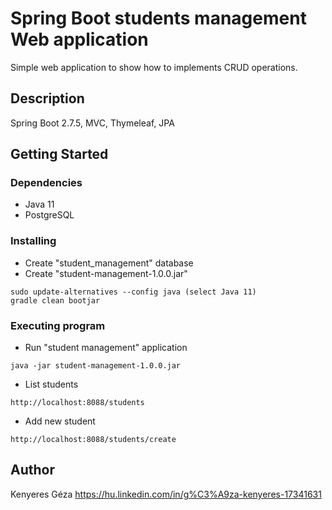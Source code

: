 # Spring Boot students management Web application

Simple web application to show how to implements CRUD operations.

## Description

Spring Boot 2.7.5, MVC, Thymeleaf, JPA

## Getting Started

### Dependencies

* Java 11
* PostgreSQL

### Installing
* Create "student_management" database
* Create "student-management-1.0.0.jar"
```
sudo update-alternatives --config java (select Java 11)
gradle clean bootjar
```

### Executing program

* Run "student management" application
```
java -jar student-management-1.0.0.jar
```
* List students
```
http://localhost:8088/students
```
* Add new student
```
http://localhost:8088/students/create
```

## Author

Kenyeres Géza
https://hu.linkedin.com/in/g%C3%A9za-kenyeres-17341631

